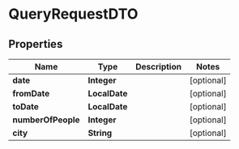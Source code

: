 

# QueryRequestDTO


## Properties

| Name | Type | Description | Notes |
|------------ | ------------- | ------------- | -------------|
|**date** | **Integer** |  |  [optional] |
|**fromDate** | **LocalDate** |  |  [optional] |
|**toDate** | **LocalDate** |  |  [optional] |
|**numberOfPeople** | **Integer** |  |  [optional] |
|**city** | **String** |  |  [optional] |



